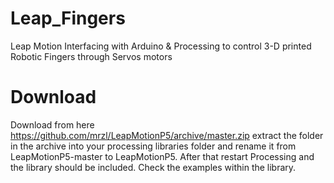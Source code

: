 # Leap_Fingers
Leap Motion Interfacing with Arduino & Processing to control 3-D printed Robotic Fingers through Servos motors
# Download  
Download from here https://github.com/mrzl/LeapMotionP5/archive/master.zip extract the folder in the archive into your processing libraries folder and rename it from LeapMotionP5-master to LeapMotionP5. After that restart Processing and the library should be included. Check the examples within the library.
